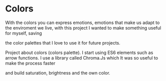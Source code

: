 # Colors

With the colors you can express emotions, emotions that make us adapt to the enviroment we live, with this project I wanted to make something useful for myself, saving

the color palettes that I love to use it for future projects.



Project about colors (colors palette). I start using ES6 elements such as arrow functions. I use a library called Chroma.Js which It was so useful to make the process faster

and build saturation, brightness and the own color.
